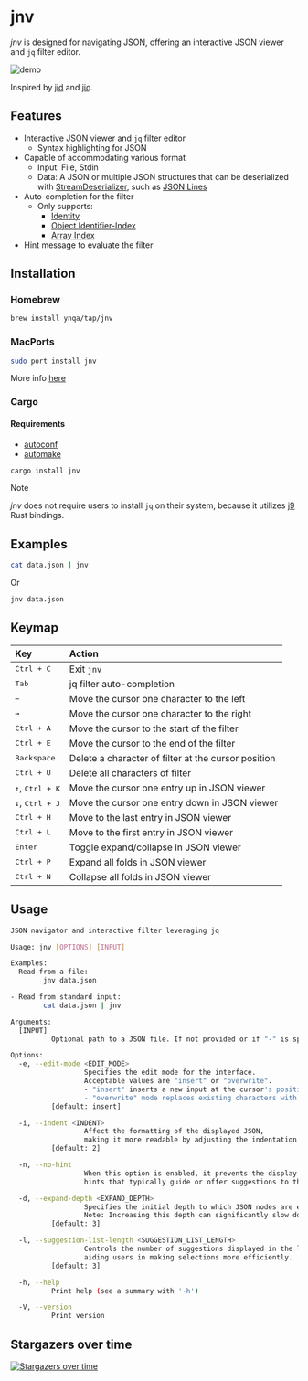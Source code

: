 # jnv

*jnv* is designed for navigating JSON,
offering an interactive JSON viewer and `jq` filter editor.

![demo](https://github.com/ynqa/jnv/assets/6745370/625599ca-6c95-4cc1-bddf-d724ec32e676)

Inspired by [jid](https://github.com/simeji/jid)
and [jiq](https://github.com/fiatjaf/jiq).

## Features

- Interactive JSON viewer and `jq` filter editor
  - Syntax highlighting for JSON
- Capable of accommodating various format
  - Input: File, Stdin
  - Data: A JSON or multiple JSON structures
    that can be deserialized with 
    [StreamDeserializer](https://docs.rs/serde_json/latest/serde_json/struct.StreamDeserializer.html),
    such as [JSON Lines](https://jsonlines.org/)
- Auto-completion for the filter
  - Only supports:
    - [Identity](https://jqlang.github.io/jq/manual/#identity)
    - [Object Identifier-Index](https://jqlang.github.io/jq/manual/#object-identifier-index)
    - [Array Index](https://jqlang.github.io/jq/manual/#array-index)
- Hint message to evaluate the filter

## Installation

### Homebrew

```bash
brew install ynqa/tap/jnv
```

### MacPorts

```bash
sudo port install jnv
```

More info [here](https://ports.macports.org/port/jnv/)

### Cargo

#### Requirements

- [autoconf](https://www.gnu.org/software/autoconf/)
- [automake](https://www.gnu.org/software/automake/)

```bash
cargo install jnv
```

> [!NOTE]
> *jnv* does not require users to install `jq` on their system,
> because it utilizes [j9](https://github.com/ynqa/j9) Rust bindings.

## Examples

```bash
cat data.json | jnv
```

Or

```bash
jnv data.json
```

## Keymap

| Key                  | Action
| :-                   | :-
| <kbd>Ctrl + C</kbd>  | Exit `jnv`
| <kbd>Tab</kbd>       | jq filter auto-completion
| <kbd>←</kbd>         | Move the cursor one character to the left
| <kbd>→</kbd>         | Move the cursor one character to the right
| <kbd>Ctrl + A</kbd>  | Move the cursor to the start of the filter
| <kbd>Ctrl + E</kbd>  | Move the cursor to the end of the filter
| <kbd>Backspace</kbd> | Delete a character of filter at the cursor position
| <kbd>Ctrl + U</kbd>  | Delete all characters of filter
| <kbd>↑</kbd>, <kbd>Ctrl + K</kbd> | Move the cursor one entry up in JSON viewer
| <kbd>↓</kbd>, <kbd>Ctrl + J</kbd> | Move the cursor one entry down in JSON viewer
| <kbd>Ctrl + H</kbd>  | Move to the last entry in JSON viewer
| <kbd>Ctrl + L</kbd>  | Move to the first entry in JSON viewer
| <kbd>Enter</kbd>     | Toggle expand/collapse in JSON viewer
| <kbd>Ctrl + P</kbd>  | Expand all folds in JSON viewer
| <kbd>Ctrl + N</kbd>  | Collapse all folds in JSON viewer

## Usage

```bash
JSON navigator and interactive filter leveraging jq

Usage: jnv [OPTIONS] [INPUT]

Examples:
- Read from a file:
        jnv data.json

- Read from standard input:
        cat data.json | jnv

Arguments:
  [INPUT]
          Optional path to a JSON file. If not provided or if "-" is specified, reads from standard input

Options:
  -e, --edit-mode <EDIT_MODE>
                  Specifies the edit mode for the interface.
                  Acceptable values are "insert" or "overwrite".
                  - "insert" inserts a new input at the cursor's position.
                  - "overwrite" mode replaces existing characters with new input at the cursor's position.
          [default: insert]

  -i, --indent <INDENT>
                  Affect the formatting of the displayed JSON,
                  making it more readable by adjusting the indentation level.
          [default: 2]

  -n, --no-hint
                  When this option is enabled, it prevents the display of
                  hints that typically guide or offer suggestions to the user.

  -d, --expand-depth <EXPAND_DEPTH>
                  Specifies the initial depth to which JSON nodes are expanded in the visualization.
                  Note: Increasing this depth can significantly slow down the display for large datasets.
          [default: 3]

  -l, --suggestion-list-length <SUGGESTION_LIST_LENGTH>
                  Controls the number of suggestions displayed in the list,
                  aiding users in making selections more efficiently.
          [default: 3]

  -h, --help
          Print help (see a summary with '-h')

  -V, --version
          Print version
```

## Stargazers over time
[![Stargazers over time](https://starchart.cc/ynqa/jnv.svg?variant=adaptive)](https://starchart.cc/ynqa/jnv)
